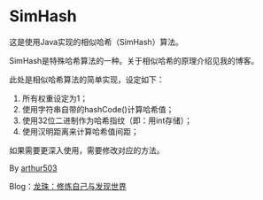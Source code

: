 SimHash
=======

这是使用Java实现的相似哈希（SimHash）算法。

SimHash是特殊哈希算法的一种。关于相似哈希的原理介绍见我的博客。

此处是相似哈希算法的简单实现，设定如下：

1. 所有权重设定为1；
2. 使用字符串自带的hashCode()计算哈希值；
3. 使用32位二进制作为哈希指纹（即：用int存储）；
4. 使用汉明距离来计算哈希值间距；

如果需要更深入使用，需要修改对应的方法。

By [arthur503](https://github.com/arthur503)

Blog：[龙珠：修炼自己与发现世界](http://arthur503.github.io/blog/)
